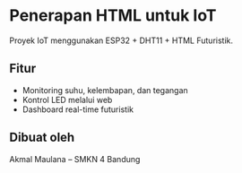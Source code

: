 # Penerapan HTML untuk IoT
Proyek IoT menggunakan ESP32 + DHT11 + HTML Futuristik.

## Fitur
- Monitoring suhu, kelembapan, dan tegangan
- Kontrol LED melalui web
- Dashboard real-time futuristik

## Dibuat oleh
Akmal Maulana – SMKN 4 Bandung
